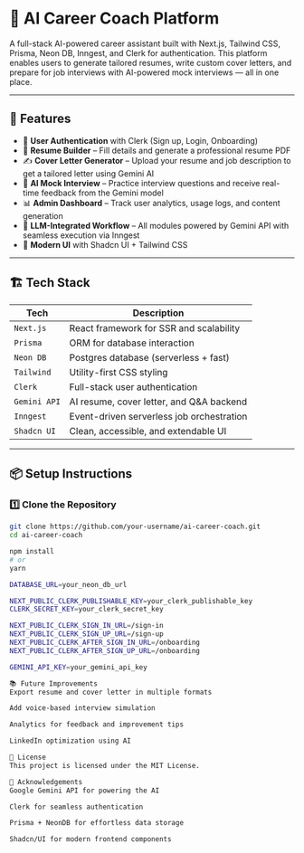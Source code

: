# 🧠 AI Career Coach Platform

A full-stack AI-powered career assistant built with Next.js, Tailwind CSS, Prisma, Neon DB, Inngest, and Clerk for authentication. This platform enables users to generate tailored resumes, write custom cover letters, and prepare for job interviews with AI-powered mock interviews — all in one place.

---

## 🚀 Features

- 🔐 **User Authentication** with Clerk (Sign up, Login, Onboarding)
- 📄 **Resume Builder** – Fill details and generate a professional resume PDF
- ✍️ **Cover Letter Generator** – Upload your resume and job description to get a tailored letter using Gemini AI
- 🤖 **AI Mock Interview** – Practice interview questions and receive real-time feedback from the Gemini model
- 📊 **Admin Dashboard** – Track user analytics, usage logs, and content generation
- 🧬 **LLM-Integrated Workflow** – All modules powered by Gemini API with seamless execution via Inngest
- 🧩 **Modern UI** with Shadcn UI + Tailwind CSS

---

## 🏗️ Tech Stack

| Tech         | Description                               |
|--------------|-------------------------------------------|
| `Next.js`    | React framework for SSR and scalability   |
| `Prisma`     | ORM for database interaction              |
| `Neon DB`    | Postgres database (serverless + fast)     |
| `Tailwind`   | Utility-first CSS styling                 |
| `Clerk`      | Full-stack user authentication            |
| `Gemini API` | AI resume, cover letter, and Q&A backend  |
| `Inngest`    | Event-driven serverless job orchestration |
| `Shadcn UI`  | Clean, accessible, and extendable UI      |

---

## 📦 Setup Instructions

### 1️⃣ Clone the Repository
```bash
git clone https://github.com/your-username/ai-career-coach.git
cd ai-career-coach

npm install
# or
yarn

DATABASE_URL=your_neon_db_url

NEXT_PUBLIC_CLERK_PUBLISHABLE_KEY=your_clerk_publishable_key
CLERK_SECRET_KEY=your_clerk_secret_key

NEXT_PUBLIC_CLERK_SIGN_IN_URL=/sign-in
NEXT_PUBLIC_CLERK_SIGN_UP_URL=/sign-up
NEXT_PUBLIC_CLERK_AFTER_SIGN_IN_URL=/onboarding
NEXT_PUBLIC_CLERK_AFTER_SIGN_UP_URL=/onboarding

GEMINI_API_KEY=your_gemini_api_key

📚 Future Improvements
Export resume and cover letter in multiple formats

Add voice-based interview simulation

Analytics for feedback and improvement tips

LinkedIn optimization using AI

📄 License
This project is licensed under the MIT License.

🙏 Acknowledgements
Google Gemini API for powering the AI

Clerk for seamless authentication

Prisma + NeonDB for effortless data storage

Shadcn/UI for modern frontend components
